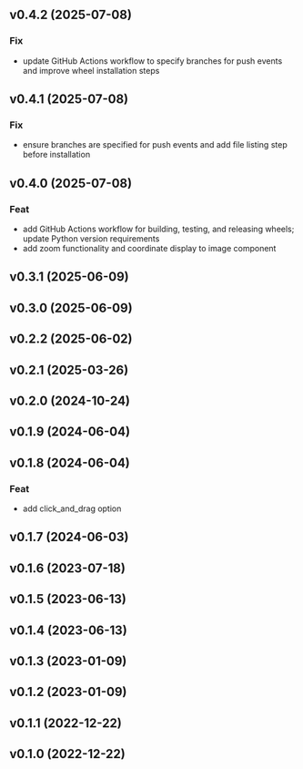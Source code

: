 ## v0.4.2 (2025-07-08)

### Fix

- update GitHub Actions workflow to specify branches for push events and improve wheel installation steps

## v0.4.1 (2025-07-08)

### Fix

- ensure branches are specified for push events and add file listing step before installation

## v0.4.0 (2025-07-08)

### Feat

- add GitHub Actions workflow for building, testing, and releasing wheels; update Python version requirements
- add zoom functionality and coordinate display to image component

## v0.3.1 (2025-06-09)

## v0.3.0 (2025-06-09)

## v0.2.2 (2025-06-02)

## v0.2.1 (2025-03-26)

## v0.2.0 (2024-10-24)

## v0.1.9 (2024-06-04)

## v0.1.8 (2024-06-04)

### Feat

- add click_and_drag option

## v0.1.7 (2024-06-03)

## v0.1.6 (2023-07-18)

## v0.1.5 (2023-06-13)

## v0.1.4 (2023-06-13)

## v0.1.3 (2023-01-09)

## v0.1.2 (2023-01-09)

## v0.1.1 (2022-12-22)

## v0.1.0 (2022-12-22)
